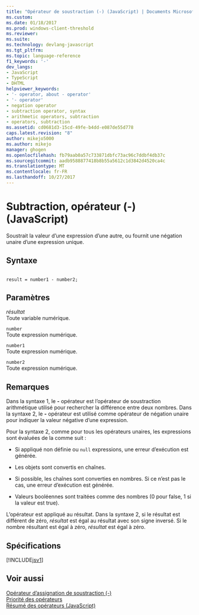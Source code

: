 ```yaml
---
title: "Opérateur de soustraction (-) (JavaScript) | Documents Microsoft"
ms.custom: 
ms.date: 01/18/2017
ms.prod: windows-client-threshold
ms.reviewer: 
ms.suite: 
ms.technology: devlang-javascript
ms.tgt_pltfrm: 
ms.topic: language-reference
f1_keywords: '-'
dev_langs:
- JavaScript
- TypeScript
- DHTML
helpviewer_keywords:
- '- operator, about - operator'
- '- operator'
- negation operator
- subtraction operator, syntax
- arithmetic operators, subtraction
- operators, subtraction
ms.assetid: cd0681d3-15cd-49fe-b4dd-e087de55d778
caps.latest.revision: "8"
author: mikejo5000
ms.author: mikejo
manager: ghogen
ms.openlocfilehash: fb79aab0a57c733871dbfc73ac96c7ddbf4db37c
ms.sourcegitcommit: aadb9588877418b8b55a5612c1d3842d4520ca4c
ms.translationtype: MT
ms.contentlocale: fr-FR
ms.lasthandoff: 10/27/2017
---
```

# <a name="subtraction-operator---javascript"></a>Subtraction, opérateur (-) (JavaScript)
Soustrait la valeur d’une expression d’une autre, ou fournit une négation unaire d’une expression unique.  
  
## <a name="syntax"></a>Syntaxe  
  
```  
  
result = number1 - number2;  
```  
  
## <a name="parameters"></a>Paramètres  
 *résultat*  
 Toute variable numérique.  
  
 `number`  
 Toute expression numérique.  
  
 `number1`  
 Toute expression numérique.  
  
 `number2`  
 Toute expression numérique.  
  
## <a name="remarks"></a>Remarques  
 Dans la syntaxe 1, le  **-**  opérateur est l’opérateur de soustraction arithmétique utilisé pour rechercher la différence entre deux nombres. Dans la syntaxe 2, le  **-**  opérateur est utilisé comme opérateur de négation unaire pour indiquer la valeur négative d’une expression.  
  
 Pour la syntaxe 2, comme pour tous les opérateurs unaires, les expressions sont évaluées de la comme suit :  
  
-   Si appliqué non définie ou `null` expressions, une erreur d’exécution est générée.  
  
-   Les objets sont convertis en chaînes.  
  
-   Si possible, les chaînes sont converties en nombres. Si ce n’est pas le cas, une erreur d’exécution est générée.  
  
-   Valeurs booléennes sont traitées comme des nombres (0 pour false, 1 si la valeur est true).  
  
 L’opérateur est appliqué au résultat. Dans la syntaxe 2, si le résultat est différent de zéro, *résultat* est égal au résultat avec son signe inversé. Si le nombre résultant est égal à zéro, *résultat* est égal à zéro.  
  
## <a name="requirements"></a>Spécifications  
 [!INCLUDE[jsv1](../../javascript/misc/includes/jsv1-md.md)]  
  
## <a name="see-also"></a>Voir aussi  
 [Opérateur d’assignation de soustraction (-)](../../javascript/reference/subtraction-assignment-operator-decrement-equal-javascript.md)   
 [Priorité des opérateurs](../../javascript/operator-subtractprecedence-javascript.md)   
 [Résumé des opérateurs (JavaScript)](../../javascript/misc/operator-subtractsummary-javascript.md)